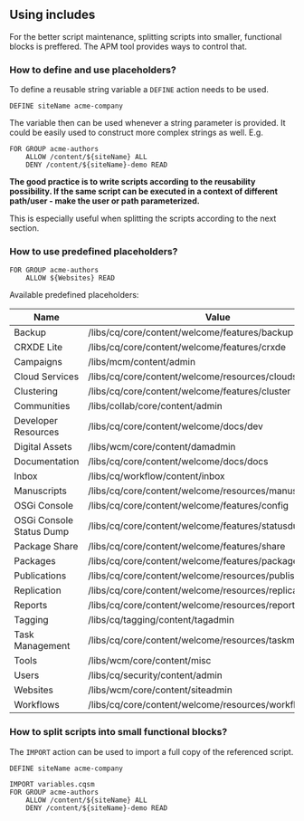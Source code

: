 ## Using includes
For the better script maintenance, splitting scripts into smaller, functional blocks is preffered. The APM tool provides ways to control that.

### How to define and use placeholders?
To define a reusable string variable a `DEFINE` action needs to be used.

```
DEFINE siteName acme-company
```

The variable then can be used whenever a string parameter is provided. It could be easily used to construct more complex strings as well. E.g.

```
FOR GROUP acme-authors
    ALLOW /content/${siteName} ALL
    DENY /content/${siteName}-demo READ
```

**The good practice is to write scripts according to the reusability possibility. If the same script can be executed in a context of different path/user - make the user or path parameterized.**

This is especially useful when splitting the scripts according to the next section.

### How to use predefined placeholders?

```
FOR GROUP acme-authors
    ALLOW ${Websites} READ
```
Available predefined placeholders:

| Name                     | Value                                                    |
| ------------------------ | -------------------------------------------------------- |
| Backup                   | /libs/cq/core/content/welcome/features/backup            |
| CRXDE Lite               | /libs/cq/core/content/welcome/features/crxde             |
| Campaigns                | /libs/mcm/content/admin                                  |
| Cloud Services           | /libs/cq/core/content/welcome/resources/cloudservices    |
| Clustering	           | /libs/cq/core/content/welcome/features/cluster           |
| Communities	           | /libs/collab/core/content/admin                          |
| Developer Resources      | /libs/cq/core/content/welcome/docs/dev                   |
| Digital Assets           | /libs/wcm/core/content/damadmin                          |
| Documentation	           | /libs/cq/core/content/welcome/docs/docs                  |
| Inbox	                   | /libs/cq/workflow/content/inbox                          |
| Manuscripts	           | /libs/cq/core/content/welcome/resources/manuscriptsadmin |
| OSGi Console	           | /libs/cq/core/content/welcome/features/config            |
| OSGi Console Status Dump | /libs/cq/core/content/welcome/features/statusdump        |
| Package Share	           | /libs/cq/core/content/welcome/features/share             |
| Packages	           | /libs/cq/core/content/welcome/features/packages          |
| Publications	           | /libs/cq/core/content/welcome/resources/publishingadmin  |
| Replication	           | /libs/cq/core/content/welcome/resources/replication      |
| Reports                  | /libs/cq/core/content/welcome/resources/reports          |
| Tagging                  | /libs/cq/tagging/content/tagadmin                        |
| Task Management          | /libs/cq/core/content/welcome/resources/taskmanager      |
| Tools	                   | /libs/wcm/core/content/misc                              |
| Users                    | /libs/cq/security/content/admin                          |
| Websites                 | /libs/wcm/core/content/siteadmin                         |
| Workflows	           | /libs/cq/core/content/welcome/resources/workflows        |

### How to split scripts into small functional blocks?
The `IMPORT` action can be used to import a full copy of the referenced script.

```
DEFINE siteName acme-company
```

```
IMPORT variables.cqsm
FOR GROUP acme-authors
    ALLOW /content/${siteName} ALL
    DENY /content/${siteName}-demo READ

```
